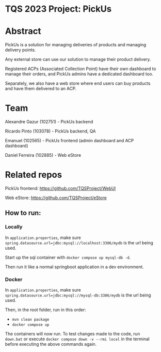 # TQS 2023 Project: PickUs

# Abstract

PickUs is a solution for managing deliveries of products and managing delivery points.

Any external store can use our solution to manage their product delivery.

Registered ACPs (Associated Collection Point) have their own dashboard to manage their orders, and PickUs admins have a dedicated dashboard too.

Separately, we also have a web store where end users can buy products and have them delivered to an ACP.

# Team

Alexandre Gazur (102751) - PickUs backend

Ricardo Pinto (103078) - PickUs backend, QA

Emanuel (102565) - PickUs frontend (admin dashboard and ACP dashboard)

Daniel Ferreira (102885) - Web eStore

# Related repos

PickUs frontend: https://github.com/TQSProject/WebUI

Web eStore: https://github.com/TQSProject/eStore

## How to run:

### Locally
In `application.properties`, make sure `spring.datasource.url=jdbc:mysql://localhost:3306/mydb` is the url being used.

Start up the sql container with `docker compose up mysql-db -d`.

Then run it like a normal springboot application in a dev environment.

### Docker
In `application.properties`, make sure `spring.datasource.url=jdbc:mysql://mysql-db:3306/mydb` is the url being used.

Then, in the root folder, run in this order:
- `mvn clean package`
- `docker compose up`

The containers will now run. To test changes made to the code, run `down.bat` or execute `docker compose down -v --rmi local` in the terminal before executing the above commands again.